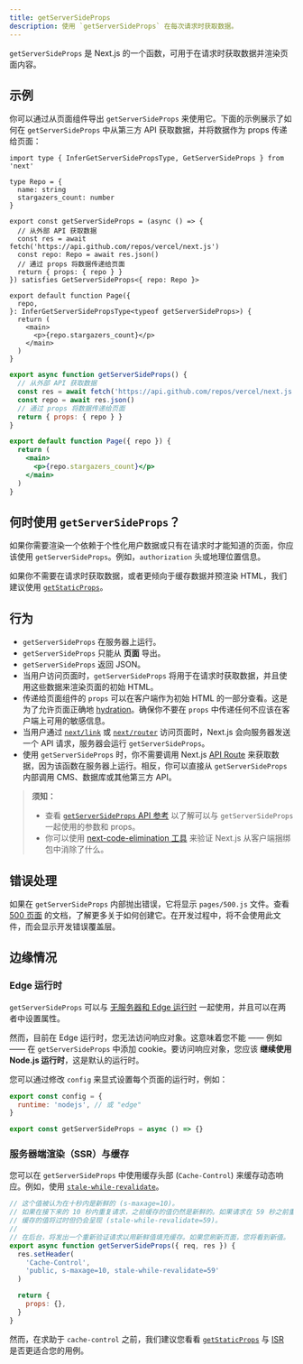 ```yaml
---
title: getServerSideProps
description: 使用 `getServerSideProps` 在每次请求时获取数据。
---
```


`getServerSideProps` 是 Next.js 的一个函数，可用于在请求时获取数据并渲染页面内容。

## 示例

你可以通过从页面组件导出 `getServerSideProps` 来使用它。下面的示例展示了如何在 `getServerSideProps` 中从第三方 API 获取数据，并将数据作为 props 传递给页面：

```tsx filename="pages/index.tsx" switcher
import type { InferGetServerSidePropsType, GetServerSideProps } from 'next'

type Repo = {
  name: string
  stargazers_count: number
}

export const getServerSideProps = (async () => {
  // 从外部 API 获取数据
  const res = await fetch('https://api.github.com/repos/vercel/next.js')
  const repo: Repo = await res.json()
  // 通过 props 将数据传递给页面
  return { props: { repo } }
}) satisfies GetServerSideProps<{ repo: Repo }>

export default function Page({
  repo,
}: InferGetServerSidePropsType<typeof getServerSideProps>) {
  return (
    <main>
      <p>{repo.stargazers_count}</p>
    </main>
  )
}
```

```jsx filename="pages/index.js" switcher
export async function getServerSideProps() {
  // 从外部 API 获取数据
  const res = await fetch('https://api.github.com/repos/vercel/next.js')
  const repo = await res.json()
  // 通过 props 将数据传递给页面
  return { props: { repo } }
}

export default function Page({ repo }) {
  return (
    <main>
      <p>{repo.stargazers_count}</p>
    </main>
  )
}
```

## 何时使用 `getServerSideProps`？

如果你需要渲染一个依赖于个性化用户数据或只有在请求时才能知道的页面，你应该使用 `getServerSideProps`。例如，`authorization` 头或地理位置信息。

如果你不需要在请求时获取数据，或者更倾向于缓存数据并预渲染 HTML，我们建议使用 [`getStaticProps`](/docs/pages/building-your-application/data-fetching/get-static-props)。

## 行为

- `getServerSideProps` 在服务器上运行。
- `getServerSideProps` 只能从 **页面** 导出。
- `getServerSideProps` 返回 JSON。
- 当用户访问页面时，`getServerSideProps` 将用于在请求时获取数据，并且使用这些数据来渲染页面的初始 HTML。
- 传递给页面组件的 `props` 可以在客户端作为初始 HTML 的一部分查看。这是为了允许页面正确地 [hydration](https://react.dev/reference/react-dom/hydrate)。确保你不要在 `props` 中传递任何不应该在客户端上可用的敏感信息。
- 当用户通过 [`next/link`](/docs/pages/api-reference/components/link) 或 [`next/router`](/docs/pages/api-reference/functions/use-router) 访问页面时，Next.js 会向服务器发送一个 API 请求，服务器会运行 `getServerSideProps`。
- 使用 `getServerSideProps` 时，你不需要调用 Next.js [API Route](/docs/pages/building-your-application/routing/api-routes) 来获取数据，因为该函数在服务器上运行。相反，你可以直接从 `getServerSideProps` 内部调用 CMS、数据库或其他第三方 API。

> **须知：**
>
> - 查看 [`getServerSideProps` API 参考](/docs/pages/api-reference/functions/get-server-side-props) 以了解可以与 `getServerSideProps` 一起使用的参数和 props。
> - 你可以使用 [next-code-elimination 工具](https://next-code-elimination.vercel.app/) 来验证 Next.js 从客户端捆绑包中消除了什么。

## 错误处理

如果在 `getServerSideProps` 内部抛出错误，它将显示 `pages/500.js` 文件。查看 [500 页面](/docs/pages/building-your-application/routing/custom-error#500-page) 的文档，了解更多关于如何创建它。在开发过程中，将不会使用此文件，而会显示开发错误覆盖层。
## 边缘情况

### Edge 运行时

`getServerSideProps` 可以与 [无服务器和 Edge 运行时](/docs/pages/building-your-application/rendering/edge-and-nodejs-runtimes) 一起使用，并且可以在两者中设置属性。

然而，目前在 Edge 运行时，您无法访问响应对象。这意味着您不能 —— 例如 —— 在 `getServerSideProps` 中添加 cookie。要访问响应对象，您应该 **继续使用 Node.js 运行时**，这是默认的运行时。

您可以通过修改 `config` 来显式设置每个页面的运行时，例如：

```jsx filename="pages/index.js"
export const config = {
  runtime: 'nodejs', // 或 "edge"
}

export const getServerSideProps = async () => {}
```

### 服务器端渲染（SSR）与缓存

您可以在 `getServerSideProps` 中使用缓存头部 (`Cache-Control`) 来缓存动态响应。例如，使用 [`stale-while-revalidate`](https://web.dev/stale-while-revalidate/)。

```jsx
// 这个值被认为在十秒内是新鲜的 (s-maxage=10)。
// 如果在接下来的 10 秒内重复请求，之前缓存的值仍然是新鲜的。如果请求在 59 秒之前重复，
// 缓存的值将过时但仍会呈现 (stale-while-revalidate=59)。
//
// 在后台，将发出一个重新验证请求以用新鲜值填充缓存。如果您刷新页面，您将看到新值。
export async function getServerSideProps({ req, res }) {
  res.setHeader(
    'Cache-Control',
    'public, s-maxage=10, stale-while-revalidate=59'
  )

  return {
    props: {},
  }
}
```

然而，在求助于 `cache-control` 之前，我们建议您看看 [`getStaticProps`](/docs/pages/building-your-application/data-fetching/get-static-props) 与 [ISR](/docs/pages/building-your-application/data-fetching/incremental-static-regeneration) 是否更适合您的用例。